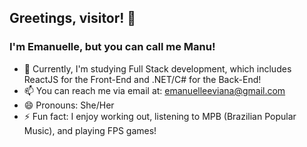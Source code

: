 ## Greetings, visitor! 👋
### I'm Emanuelle, but you can call me Manu!

- 🌱 Currently, I'm studying Full Stack development, which includes ReactJS for the Front-End and .NET/C# for the Back-End!
- 📫 You can reach me via email at: emanuelleeviana@gmail.com
- 😄 Pronouns: She/Her
- ⚡ Fun fact: I enjoy working out, listening to MPB (Brazilian Popular Music), and playing FPS games!

<div>
<a href="https://github.com/emanuelleaviana">
</div>

